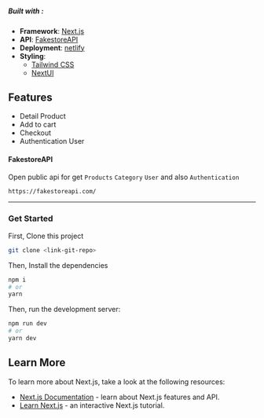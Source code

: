 # 

##### Built with :

- **Framework**: [Next.js](https://nextjs.org/)
- **API**: [FakestoreAPI](https://fakestoreapi.com)
- **Deployment**: [netlify](https://www.netlify.com/)
- **Styling**:
  - [Tailwind CSS](https://tailwindcss.com/)
  - [NextUI](https://nextui.org/)

## Features

- Detail Product
- Add to cart
- Checkout
- Authentication User

#### FakestoreAPI

Open public api for get `Products` `Category` `User` and also `Authentication`

```bash
https://fakestoreapi.com/
```

---

### Get Started

First, Clone this project

```bash
git clone <link-git-repo>
```

Then, Install the dependencies

```bash
npm i
# or
yarn
```

Then, run the development server:

```bash
npm run dev
# or
yarn dev
```

## Learn More

To learn more about Next.js, take a look at the following resources:

- [Next.js Documentation](https://nextjs.org/docs) - learn about Next.js features and API.
- [Learn Next.js](https://nextjs.org/learn) - an interactive Next.js tutorial.


